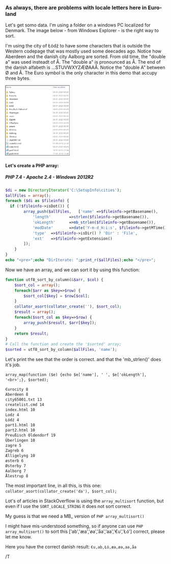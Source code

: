 ### As always, there are problems with locale letters here in Euro-land
Let's get somo data. I'm using a folder on a windows PC localized for Denmark.
The image below - from Windows Explorer - is the right way to sort.

I'm using the city of Łódź to have some characters that is outside the Western codepage that was mostly used some deecades ago. Notice how Aberdeen and the danish city Aalborg are sorted. From old time, the "double a" was used insteadt of Å. The "double a" is pronounced as Å. The end of the danish alfabeth is ...STUVWXYZÆØAAÅ. Notice the "double A" between Ø and Å. 
The Euro symbol is the only character in this demo that accupy three bytes. 

<img src="https://github.com/ThorkilG12/HTML-and-PHP/blob/master/UTF-8%20and%20sorting%20Foldernames/image.png" width="40%">

#### Let's create a PHP array:
##### PHP 7.4 - Apache 2.4 - Windows 2012R2 
```php
$di = new DirectoryIterator('C:\SetupInfo\cities');
$allFiles = array();
foreach ($di as $fileinfo) {
  if (!$fileinfo->isDot()) {
		array_push($allFiles,	['name'	=>$fileinfo->getBasename(), 
			'length'		=>strlen($fileinfo->getBasename()),
			'okLength'		=>mb_strlen($fileinfo->getBasename()),
			'modDate'		=>date('Y-m-d_H:i:s', $fileinfo->getMTime()), 
			'type'	=>$fileinfo->isDir() ? 'Dir' : 'File',
			'ext'	=>$fileinfo->getExtension()
		]);
	}
}
echo "<pre>";echo "DirIterate: ";print_r($allFiles);echo "</pre>";
```
Now we have an array, and we can sort it by using this function:
```php
function utf8_sort_by_column(&$arr, $col) {
    $sort_col = array();
    foreach($arr as $key=>$row) {
        $sort_col[$key] = $row[$col];
    }
	collator_asort(collator_create(''), $sort_col);	
	$result = array();
	foreach($sort_col as $key=>$row) {
		array_push($result, $arr[$key]);
	}	
	return $result;
}
# Call the function and create the '$sorted' array;
$sorted = utf8_sort_by_column($allFiles, 'name');
```
Let's print the see that the order is correct. and that the 'mb_strlen()' does it's job.
```
array_map(function ($e) {echo $e['name'], ' ', $e['okLength'], '<br>';}, $sorted);
```
	€urocity 8
	Aberdeen 8
	city65001.txt 13
	createlist.cmd 14
	index.html 10
	Lodz 4
	Łódź 4
	part1.html 10
	part2.html 10
	Preußisch Oldendorf 19
	Überlingen 10
	zagre 5
	Zagreb 6
	Ælligelyng 10
	østerb 6
	Østerby 7
	Aalborg 7
	Ålestrup 8
The most important line, in all this, is this one: `collator_asort(collator_create('da'), $sort_col);`

Lot's of articles in StackOverflow is using the `array_multisort` function, but even if I use the `SORT_LOCALE_STRING` it does not sort correct.

My guess is that we need a MB_ version of `PHP array_multisort()`

I might have mis-understood something, so if anyone can use `PHP array_multisort()` to sort this ['ab','æa','øa','åa','aa','€u','Łó'] correct, please let me know.

Here you have the correct danish result: `€u,ab,Łó,æa,øa,aa,åa` 

/T
